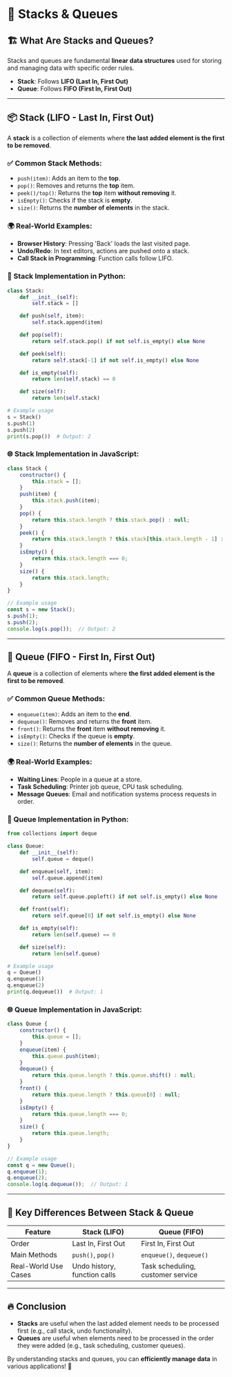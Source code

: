 # 📌 Stacks & Queues

## 🏗️ What Are Stacks and Queues?
Stacks and queues are fundamental **linear data structures** used for storing and managing data with specific order rules.

- **Stack**: Follows **LIFO (Last In, First Out)**
- **Queue**: Follows **FIFO (First In, First Out)**

---

## 📦 Stack (LIFO - Last In, First Out)
A **stack** is a collection of elements where **the last added element is the first to be removed**.

### ✅ Common Stack Methods:
- `push(item)`: Adds an item to the **top**.
- `pop()`: Removes and returns the **top** item.
- `peek()/top()`: Returns the **top** item **without removing** it.
- `isEmpty()`: Checks if the stack is **empty**.
- `size()`: Returns the **number of elements** in the stack.

### 🌍 Real-World Examples:
- **Browser History**: Pressing 'Back' loads the last visited page.
- **Undo/Redo**: In text editors, actions are pushed onto a stack.
- **Call Stack in Programming**: Function calls follow LIFO.

### 🐍 Stack Implementation in Python:
```python
class Stack:
    def __init__(self):
        self.stack = []

    def push(self, item):
        self.stack.append(item)

    def pop(self):
        return self.stack.pop() if not self.is_empty() else None

    def peek(self):
        return self.stack[-1] if not self.is_empty() else None

    def is_empty(self):
        return len(self.stack) == 0

    def size(self):
        return len(self.stack)

# Example usage
s = Stack()
s.push(1)
s.push(2)
print(s.pop())  # Output: 2
```

### 🌐 Stack Implementation in JavaScript:
```javascript
class Stack {
    constructor() {
        this.stack = [];
    }
    push(item) {
        this.stack.push(item);
    }
    pop() {
        return this.stack.length ? this.stack.pop() : null;
    }
    peek() {
        return this.stack.length ? this.stack[this.stack.length - 1] : null;
    }
    isEmpty() {
        return this.stack.length === 0;
    }
    size() {
        return this.stack.length;
    }
}

// Example usage
const s = new Stack();
s.push(1);
s.push(2);
console.log(s.pop());  // Output: 2
```

---

## 🚋 Queue (FIFO - First In, First Out)
A **queue** is a collection of elements where **the first added element is the first to be removed**.

### ✅ Common Queue Methods:
- `enqueue(item)`: Adds an item to the **end**.
- `dequeue()`: Removes and returns the **front** item.
- `front()`: Returns the **front** item **without removing** it.
- `isEmpty()`: Checks if the queue is **empty**.
- `size()`: Returns the **number of elements** in the queue.

### 🌍 Real-World Examples:
- **Waiting Lines**: People in a queue at a store.
- **Task Scheduling**: Printer job queue, CPU task scheduling.
- **Message Queues**: Email and notification systems process requests in order.

### 🐍 Queue Implementation in Python:
```python
from collections import deque

class Queue:
    def __init__(self):
        self.queue = deque()

    def enqueue(self, item):
        self.queue.append(item)

    def dequeue(self):
        return self.queue.popleft() if not self.is_empty() else None

    def front(self):
        return self.queue[0] if not self.is_empty() else None

    def is_empty(self):
        return len(self.queue) == 0

    def size(self):
        return len(self.queue)

# Example usage
q = Queue()
q.enqueue(1)
q.enqueue(2)
print(q.dequeue())  # Output: 1
```

### 🌐 Queue Implementation in JavaScript:
```javascript
class Queue {
    constructor() {
        this.queue = [];
    }
    enqueue(item) {
        this.queue.push(item);
    }
    dequeue() {
        return this.queue.length ? this.queue.shift() : null;
    }
    front() {
        return this.queue.length ? this.queue[0] : null;
    }
    isEmpty() {
        return this.queue.length === 0;
    }
    size() {
        return this.queue.length;
    }
}

// Example usage
const q = new Queue();
q.enqueue(1);
q.enqueue(2);
console.log(q.dequeue());  // Output: 1
```

---

## 🎯 Key Differences Between Stack & Queue
| Feature      | Stack (LIFO) | Queue (FIFO) |
|-------------|-------------|--------------|
| Order       | Last In, First Out | First In, First Out |
| Main Methods | `push()`, `pop()` | `enqueue()`, `dequeue()` |
| Real-World Use Cases | Undo history, function calls | Task scheduling, customer service |

---

## 🔥 Conclusion
- **Stacks** are useful when the last added element needs to be processed first (e.g., call stack, undo functionality).
- **Queues** are useful when elements need to be processed in the order they were added (e.g., task scheduling, customer queues).

By understanding stacks and queues, you can **efficiently manage data** in various applications! 🚀
